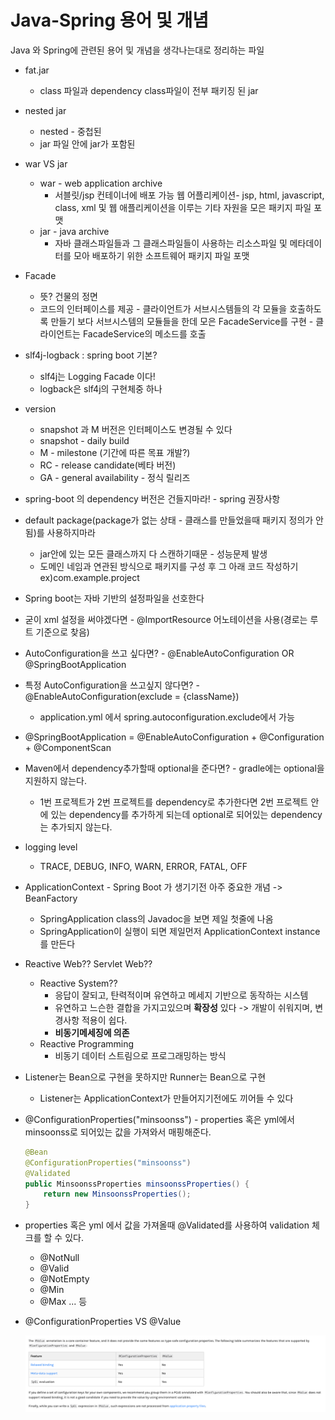 # Java-Spring 용어 및 개념

Java 와 Spring에 관련된 용어 및 개념을 생각나는대로 정리하는 파일



- fat.jar
  
  - class 파일과 dependency class파일이 전부 패키징 된 jar
  
- nested jar
  - nested - 중첩된
  - jar 파일 안에 jar가 포함된
  
- war VS jar
  - war - web application archive
    - 서블릿/jsp 컨테이너에 배포 가능 웹 어플리케이션- jsp, html, javascript, class, xml 및 웹 애플리케이션을 이루는 기타 자원을 모은 패키지 파일 포맷
  - jar - java archive
    - 자바 클래스파일들과 그 클래스파일들이 사용하는 리소스파일 및 메타데이터를 모아 배포하기 위한 소프트웨어 패키지 파일 포맷
  
- Facade
  - 뜻? 건물의 정면
  - 코드의 인터페이스를 제공 - 클라이언트가 서브시스템들의 각 모듈을 호출하도록 만들기 보다 서브시스템의 모듈들을 한데 모은 FacadeService를 구현 - 클라이언트는 FacadeService의 메소드를 호출
  
- slf4j-logback : spring boot 기본?
  - slf4j는 Logging Facade 이다!
  - logback은 slf4j의 구현체중 하나
  
- version
  - snapshot 과 M 버전은 인터페이스도 변경될 수 있다
  - snapshot - daily build
  - M - milestone (기간에 따른 목표 개발?)
  - RC - release candidate(베타 버전)
  - GA - general availability - 정식 릴리즈
  
- spring-boot 의 dependency 버전은 건들지마라! - spring 권장사항

- default package(package가 없는 상태 - 클래스를 만들었을때 패키지 정의가 안됨)를 사용하지마라
  - jar안에 있는 모든 클래스까지 다 스캔하기때문 - 성능문제 발생
  - 도메인 네임과 연관된 방식으로 패키지를 구성 후 그 아래 코드 작성하기 ex)com.example.project
  
- Spring boot는 자바 기반의 설정파일을 선호한다

- 굳이 xml 설정을 써야겠다면 - @ImportResource 어노테이션을 사용(경로는 루트 기준으로 찾음)

- AutoConfiguration을 쓰고 싶다면? - @EnableAutoConfiguration OR @SpringBootApplication

- 특정 AutoConfiguration을 쓰고싶지 않다면? - @EnableAutoConfiguration(exclude = {className})
  
  - application.yml 에서 spring.autoconfiguration.exclude에서 가능
  
- @SpringBootApplication = @EnableAutoConfiguration + @Configuration + @ComponentScan

- Maven에서 dependency추가할때 optional을 준다면? - gradle에는 optional을 지원하지 않는다.
  
  - 1번 프로젝트가 2번 프로젝트를 dependency로 추가한다면 2번 프로젝트 안에 있는 dependency를 추가하게 되는데 optional로 되어있는 dependency는 추가되지 않는다.
  
- logging level

  - TRACE, DEBUG, INFO, WARN, ERROR, FATAL, OFF

- ApplicationContext - Spring Boot 가 생기기전 아주 중요한 개념 -> BeanFactory

  - SpringApplication class의 Javadoc을 보면 제일 첫줄에 나옴
  - SpringApplication이 실행이 되면 제일먼저 ApplicationContext instance 를 만든다

- Reactive Web?? Servlet Web??

  - Reactive System??
    - 응답이 잘되고, 탄력적이며 유연하고 메세지 기반으로 동작하는 시스템
    - 유연하고 느슨한 결합을 가지고있으며 **확장성** 있다 -> 개발이 쉬워지며, 변경사항 적용이 쉽다.
    - **비동기메세징에 의존**
  - Reactive Programming
    - 비동기 데이터 스트림으로 프로그래밍하는 방식

- Listener는 Bean으로 구현을 못하지만 Runner는 Bean으로 구현

  - Listener는 ApplicationContext가 만들어지기전에도 끼어들 수 있다

- @ConfigurationProperties("minsoonss") - properties 혹은 yml에서 minsoonss로 되어있는 값을 가져와서 매핑해준다.

  ```java
  @Bean
  @ConfigurationProperties("minsoonss")
  @Validated
  public MinsoonssProperties minsoonssProperties() {
      return new MinsoonssProperties();
  }
  ```

- properties 혹은 yml 에서 값을 가져올때 @Validated를 사용하여 validation 체크를 할 수 있다.

  - @NotNull
  - @Valid
  - @NotEmpty
  - @Min
  - @Max ... 등

- @ConfigurationProperties VS @Value

  <img src="image-20200210141516690.png" alt="image-20200210141516690" style="zoom:150%;" />

